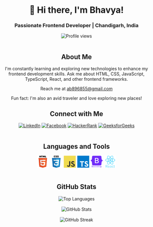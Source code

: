 <div align="center">
  <h1>👋 Hi there, I'm Bhavya!</h1>
  <h3>Passionate Frontend Developer | Chandigarh, India</h3>
  <img src="https://komarev.com/ghpvc/?username=bhavya044&label=Profile%20views&color=0e75b6&style=flat" alt="Profile views" />
  <br/><br/>
  <h2>About Me</h2>
  <p>I'm constantly learning and exploring new technologies to enhance my frontend development skills. Ask me about HTML, CSS, JavaScript, TypeScript, React, and other frontend frameworks.</p>
  <p>Reach me at <a href="mailto:ab896855@gmail.com">ab896855@gmail.com</a></p>
  <p>Fun fact: I'm also an avid traveler and love exploring new places!</p>
  <h2>Connect with Me</h2>
  <a href="https://linkedin.com/in/bhavya-suri-b593aa113" target="_blank"><img src="https://img.icons8.com/color/48/000000/linkedin.png" alt="LinkedIn" height="30" width="30" /></a>
  <a href="https://www.facebook.com/bhavya.suri.100" target="_blank"><img src="https://img.icons8.com/color/48/000000/facebook.png" alt="Facebook" height="30" width="30" /></a>
  <a href="https://www.hackerrank.com/bhavya0381_cse19" target="_blank"><img src="https://img.icons8.com/windows/32/000000/hackerrank.png" alt="HackerRank" height="30" width="30" /></a>
  <a href="https://auth.geeksforgeeks.org/user/bhavya0381cse19/profile" target="_blank"><img src="https://img.icons8.com/windows/32/000000/geeksforgeeks.png" alt="GeeksforGeeks" height="30" width="30" /></a>
  <br/><br/>
  <h2>Languages and Tools</h2>
  <img src="https://raw.githubusercontent.com/devicons/devicon/master/icons/html5/html5-original-wordmark.svg" alt="HTML5" height="40"/>
  <img src="https://raw.githubusercontent.com/devicons/devicon/master/icons/css3/css3-original-wordmark.svg" alt="CSS3" height="40"/>
  <img src="https://raw.githubusercontent.com/devicons/devicon/master/icons/javascript/javascript-original.svg" alt="JavaScript" height="40"/>
  <img src="https://raw.githubusercontent.com/devicons/devicon/master/icons/typescript/typescript-original.svg" alt="TypeScript" height="40"/>
  <img src="https://raw.githubusercontent.com/devicons/devicon/master/icons/bootstrap/bootstrap-plain-wordmark.svg" alt="Bootstrap" height="40"/>
  <img src="https://raw.githubusercontent.com/devicons/devicon/master/icons/react/react-original-wordmark.svg" alt="React" height="40"/>
  <br/><br/>
  <h2>GitHub Stats</h2>
  <img src="https://github-readme-stats.vercel.app/api/top-langs/?username=bhavya044&layout=compact&theme=dark" alt="Top Languages" />
  <br/><br/>
  <img src="https://github-readme-stats.vercel.app/api?username=bhavya044&show_icons=true&theme=dark" alt="GitHub Stats" />
  <br/><br/>
  <img src="https://github-readme-streak-stats.herokuapp.com/?user=bhavya044&theme=dark" alt="GitHub Streak" />
</div>
